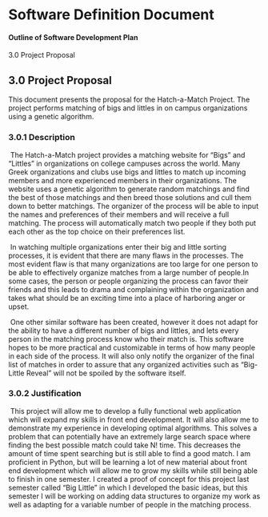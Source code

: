 # Software Definition Document

#### Outline of Software Development Plan

3.0 Project Proposal

## 3.0 Project Proposal

This document presents the proposal for the Hatch-a-Match Project. The project performs matching of bigs and littles in on campus organizations using a genetic algorithm.

### 3.0.1 Description

​	The Hatch-a-Match project provides a matching website for “Bigs” and “Littles” in organizations on college campuses across the world. Many Greek organizations and clubs use bigs and littles to match up incoming members and more experienced members in their organizations. The website uses a genetic algorithm to generate random matchings and find the best of those matchings and then breed those solutions and cull them down to better matchings. The organizer of the process will be able to input the names and preferences of their members and will receive a full matching. The process will automatically match two people if they both put each other as the top choice on their preferences list. 

​	In watching multiple organizations enter their big and little sorting processes, it is evident that there are many flaws in the processes. The most evident flaw is that many organizations are too large for one person to be able to effectively organize matches from a large number of people.In some cases, the person or people organizing the process can favor their friends and this leads to drama and complaining within the organization and takes what should be an exciting time into a place of harboring anger or upset.

​	One other similar software has been created, however it does not adapt for the ability to have a different number of bigs and littles, and lets every person in the matching process know who their match is. This software hopes to be more practical and customizable in terms of how many people in each side of the process. It will also only notify the organizer of the final list of matches in order to assure that any organized activities such as “Big-Little Reveal” will not be spoiled by the software itself.

### 3.0.2 Justification

​	This project will allow me to develop a fully functional web application which will expand my skills in front end development. It will also allow me to demonstrate my experience in developing optimal algorithms. This solves a problem that can potentially have an extremely large search space where finding the best possible match could take N! time. This decreases the amount of time spent searching but is still able to find a good match. I am proficient in Python, but will be learning a lot of new material about front end development which will allow me to grow my skills while still being able to finish in one semester. I created a proof of concept for this project last semester called “Big Little” in which I developed the basic ideas, but this semester I will be working on adding data structures to organize my work as well as adapting for a variable number of people in the matching process. 
